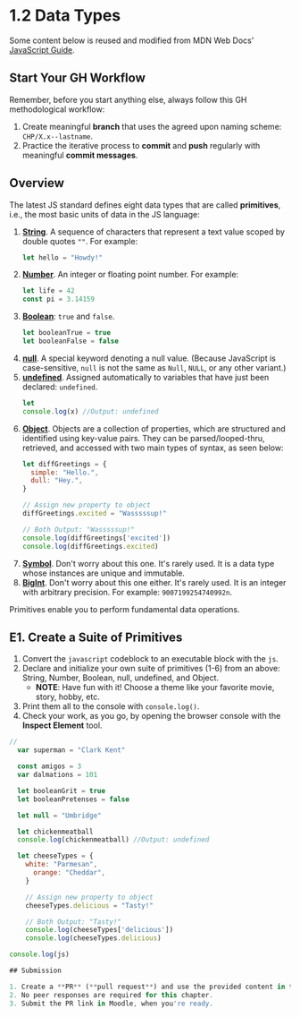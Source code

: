 # 1.2 Data Types

<p class="cite_small">
  Some content below is reused and modified from MDN Web Docs' <a href="https://developer.mozilla.org/en-US/docs/Web/JavaScript/Guide/" target="_blank" rel="noopenner noreferrer">JavaScript Guide</a>.
</p>

## Start Your GH Workflow

Remember, before you start anything else, always follow this GH methodological workflow:

1. Create meaningful **branch** that uses the agreed upon naming scheme: `CHP/X.x--lastname`.
2. Practice the iterative process to **commit** and **push** regularly with meaningful **commit messages**.

## Overview

The latest JS standard defines eight data types that are called **primitives**, i.e., the most basic units of data in the JS language:

1. [**String**](https://developer.mozilla.org/en-US/docs/Glossary/String). A sequence of characters that represent a text value scoped by double quotes `""`. For example:
    ```javascript
    let hello = "Howdy!"
    ```
2. [**Number**](https://developer.mozilla.org/en-US/docs/Glossary/Number). An integer or floating point number. For example:
    ```javascript
    let life = 42
    const pi = 3.14159
    ```
3. [**Boolean**](https://developer.mozilla.org/en-US/docs/Glossary/Boolean): `true` and `false`.
    ```javascript
    let booleanTrue = true
    let booleanFalse = false
    ```
4. [**null**](https://developer.mozilla.org/en-US/docs/Glossary/Null). A special keyword denoting a null value. (Because JavaScript is case-sensitive, `null` is not the same as `Null`, `NULL`, or any other variant.)
5. [**undefined**](https://developer.mozilla.org/en-US/docs/Glossary/Undefined). Assigned automatically to variables that have just been declared: `undefined`.
    ```javascript
    let 
    console.log(x) //Output: undefined
    ```
6. [**Object**](https://developer.mozilla.org/en-US/docs/Glossary/Object). Objects are a collection of properties, which are structured and identified using key-value pairs. They can be parsed/looped-thru, retrieved, and accessed with two main types of syntax, as seen below:
    ```javascript
    let diffGreetings = {
      simple: "Hello.",
      dull: "Hey.",
    }

    // Assign new property to object
    diffGreetings.excited = "Wasssssup!"

    // Both Output: "Wasssssup!"
    console.log(diffGreetings['excited'])
    console.log(diffGreetings.excited)
    ```
7. [**Symbol**](/en-US/docs/Web/JavaScript/Reference/Global_Objects/Symbol). Don't worry about this one. It's rarely used. It is a data type whose instances are unique and immutable.
8. [**BigInt**](https://developer.mozilla.org/en-US/docs/Glossary/BigInt). Don't worry about this one either. It's rarely used. It is an integer with arbitrary precision. For example: `9007199254740992n`.

Primitives enable you to perform fundamental data operations.

## E1. Create a Suite of Primitives

1. Convert the `javascript` codeblock to an executable block with the `js`.
2. Declare and initialize your own suite of primitives (1-6) from an above: String, Number, Boolean, null, undefined, and Object.
    - **NOTE**: Have fun with it! Choose a theme like your favorite movie, story, hobby, etc.
3. Print them all to the console with `console.log()`.
4. Check your work, as you go, by opening the browser console with the **Inspect Element** tool.

```js
//   
  var superman = "Clark Kent"

  const amigos = 3
  var dalmations = 101

  let booleanGrit = true
  let booleanPretenses = false

  let null = "Umbridge"

  let chickenmeatball
  console.log(chickenmeatball) //Output: undefined

  let cheeseTypes = {
    white: "Parmesan",
      orange: "Cheddar",
    }

    // Assign new property to object
    cheeseTypes.delicious = "Tasty!"

    // Both Output: "Tasty!"
    console.log(cheeseTypes['delicious'])
    console.log(cheeseTypes.delicious)

console.log(js)

## Submission

1. Create a **PR** (**pull request**) and use the provided content in the template to start it.
2. No peer responses are required for this chapter.
3. Submit the PR link in Moodle, when you're ready.